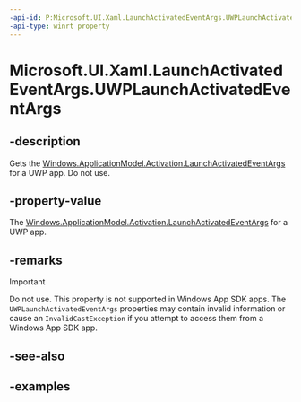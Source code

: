 ```yaml
---
-api-id: P:Microsoft.UI.Xaml.LaunchActivatedEventArgs.UWPLaunchActivatedEventArgs
-api-type: winrt property
---
```


# Microsoft.UI.Xaml.LaunchActivatedEventArgs.UWPLaunchActivatedEventArgs

<!--
public Windows.ApplicationModel.Activation.LaunchActivatedEventArgs UWPLaunchActivatedEventArgs { get; }
-->

## -description

Gets the [Windows.ApplicationModel.Activation.LaunchActivatedEventArgs](/uwp/api/windows.applicationmodel.activation.launchactivatedeventargs) for a UWP app. Do not use.

## -property-value

The [Windows.ApplicationModel.Activation.LaunchActivatedEventArgs](/uwp/api/windows.applicationmodel.activation.launchactivatedeventargs) for a UWP app.

## -remarks

> [!IMPORTANT]
> Do not use. This property is not supported in Windows App SDK apps. The `UWPLaunchActivatedEventArgs` properties may contain invalid information or cause an `InvalidCastException` if you attempt to access them from a Windows App SDK app.

## -see-also

## -examples
